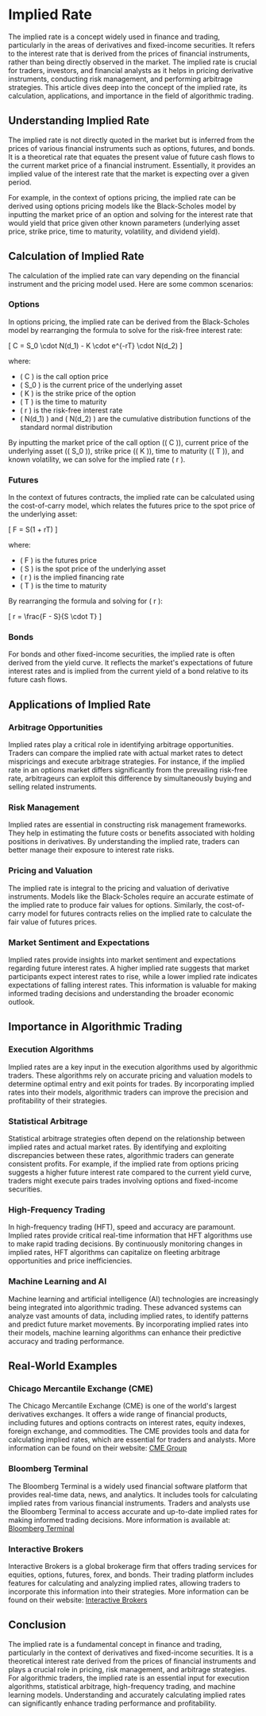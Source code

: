 # Implied Rate

The implied rate is a concept widely used in finance and trading, particularly in the areas of derivatives and fixed-income securities. It refers to the interest rate that is derived from the prices of financial instruments, rather than being directly observed in the market. The implied rate is crucial for traders, investors, and financial analysts as it helps in pricing derivative instruments, conducting risk management, and performing arbitrage strategies. This article dives deep into the concept of the implied rate, its calculation, applications, and importance in the field of algorithmic trading.

## Understanding Implied Rate

The implied rate is not directly quoted in the market but is inferred from the prices of various financial instruments such as options, futures, and bonds. It is a theoretical rate that equates the present value of future cash flows to the current market price of a financial instrument. Essentially, it provides an implied value of the interest rate that the market is expecting over a given period.

For example, in the context of options pricing, the implied rate can be derived using options pricing models like the Black-Scholes model by inputting the market price of an option and solving for the interest rate that would yield that price given other known parameters (underlying asset price, strike price, time to maturity, volatility, and dividend yield).

## Calculation of Implied Rate

The calculation of the implied rate can vary depending on the financial instrument and the pricing model used. Here are some common scenarios:

### Options

In options pricing, the implied rate can be derived from the Black-Scholes model by rearranging the formula to solve for the risk-free interest rate:

\[ C = S_0 \cdot N(d_1) - K \cdot e^{-rT} \cdot N(d_2) \]

where:
- \( C \) is the call option price
- \( S_0 \) is the current price of the underlying asset
- \( K \) is the strike price of the option
- \( T \) is the time to maturity
- \( r \) is the risk-free interest rate
- \( N(d_1) \) and \( N(d_2) \) are the cumulative distribution functions of the standard normal distribution

By inputting the market price of the call option (\( C \)), current price of the underlying asset (\( S_0 \)), strike price (\( K \)), time to maturity (\( T \)), and known volatility, we can solve for the implied rate \( r \).

### Futures

In the context of futures contracts, the implied rate can be calculated using the cost-of-carry model, which relates the futures price to the spot price of the underlying asset:

\[ F = S(1 + rT) \]

where:
- \( F \) is the futures price
- \( S \) is the spot price of the underlying asset
- \( r \) is the implied financing rate
- \( T \) is the time to maturity

By rearranging the formula and solving for \( r \):

\[ r = \frac{F - S}{S \cdot T} \]

### Bonds

For bonds and other fixed-income securities, the implied rate is often derived from the yield curve. It reflects the market's expectations of future interest rates and is implied from the current yield of a bond relative to its future cash flows.

## Applications of Implied Rate

### Arbitrage Opportunities

Implied rates play a critical role in identifying arbitrage opportunities. Traders can compare the implied rate with actual market rates to detect mispricings and execute arbitrage strategies. For instance, if the implied rate in an options market differs significantly from the prevailing risk-free rate, arbitrageurs can exploit this difference by simultaneously buying and selling related instruments.

### Risk Management

Implied rates are essential in constructing risk management frameworks. They help in estimating the future costs or benefits associated with holding positions in derivatives. By understanding the implied rate, traders can better manage their exposure to interest rate risks.

### Pricing and Valuation

The implied rate is integral to the pricing and valuation of derivative instruments. Models like the Black-Scholes require an accurate estimate of the implied rate to produce fair values for options. Similarly, the cost-of-carry model for futures contracts relies on the implied rate to calculate the fair value of futures prices.

### Market Sentiment and Expectations

Implied rates provide insights into market sentiment and expectations regarding future interest rates. A higher implied rate suggests that market participants expect interest rates to rise, while a lower implied rate indicates expectations of falling interest rates. This information is valuable for making informed trading decisions and understanding the broader economic outlook.

## Importance in Algorithmic Trading

### Execution Algorithms

Implied rates are a key input in the execution algorithms used by algorithmic traders. These algorithms rely on accurate pricing and valuation models to determine optimal entry and exit points for trades. By incorporating implied rates into their models, algorithmic traders can improve the precision and profitability of their strategies.

### Statistical Arbitrage

Statistical arbitrage strategies often depend on the relationship between implied rates and actual market rates. By identifying and exploiting discrepancies between these rates, algorithmic traders can generate consistent profits. For example, if the implied rate from options pricing suggests a higher future interest rate compared to the current yield curve, traders might execute pairs trades involving options and fixed-income securities.

### High-Frequency Trading

In high-frequency trading (HFT), speed and accuracy are paramount. Implied rates provide critical real-time information that HFT algorithms use to make rapid trading decisions. By continuously monitoring changes in implied rates, HFT algorithms can capitalize on fleeting arbitrage opportunities and price inefficiencies.

### Machine Learning and AI

Machine learning and artificial intelligence (AI) technologies are increasingly being integrated into algorithmic trading. These advanced systems can analyze vast amounts of data, including implied rates, to identify patterns and predict future market movements. By incorporating implied rates into their models, machine learning algorithms can enhance their predictive accuracy and trading performance.

## Real-World Examples

### Chicago Mercantile Exchange (CME)

The Chicago Mercantile Exchange (CME) is one of the world's largest derivatives exchanges. It offers a wide range of financial products, including futures and options contracts on interest rates, equity indexes, foreign exchange, and commodities. The CME provides tools and data for calculating implied rates, which are essential for traders and analysts. More information can be found on their website: [CME Group](https://www.cmegroup.com/)

### Bloomberg Terminal

The Bloomberg Terminal is a widely used financial software platform that provides real-time data, news, and analytics. It includes tools for calculating implied rates from various financial instruments. Traders and analysts use the Bloomberg Terminal to access accurate and up-to-date implied rates for making informed trading decisions. More information is available at: [Bloomberg Terminal](https://www.bloomberg.com/professional/solution/bloomberg-terminal/)

### Interactive Brokers

Interactive Brokers is a global brokerage firm that offers trading services for equities, options, futures, forex, and bonds. Their trading platform includes features for calculating and analyzing implied rates, allowing traders to incorporate this information into their strategies. More information can be found on their website: [Interactive Brokers](https://www.interactivebrokers.com/)

## Conclusion

The implied rate is a fundamental concept in finance and trading, particularly in the context of derivatives and fixed-income securities. It is a theoretical interest rate derived from the prices of financial instruments and plays a crucial role in pricing, risk management, and arbitrage strategies. For algorithmic traders, the implied rate is an essential input for execution algorithms, statistical arbitrage, high-frequency trading, and machine learning models. Understanding and accurately calculating implied rates can significantly enhance trading performance and profitability.